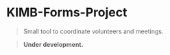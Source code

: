 # KIMB-Forms-Project

> Small tool to coordinate volunteers and meetings.

> **Under development.**
